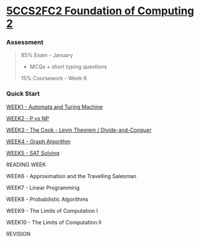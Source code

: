 # [5CCS2FC2 Foundation of Computing 2](https://keats.kcl.ac.uk/course/view.php?id=109876)

### Assessment 
> 85% Exam - January
> - MCQs + short typing questions
> 
> 15% Coursework - Week 6
> 

### Quick Start
[WEEK1 - Automata and Turing Machine](year2/5ccs2fc2/w1.md)

[WEEK2 - P vs NP](year2/5ccs2fc2/w2.md)

[WEEK3 - The Cook - Levin Theorem / Divide-and-Conquer](year2/5ccs2fc2/w3.md)

[WEEK4 - Graph Algorithm](year2/5ccs2fc2/w4.md)

[WEEK5 - SAT Solving](year2/5ccs2fc2/w5.md)

READING WEEK

WEEK6 - Approximation and the Travelling Salesman

WEEK7 - Linear Programming

WEEK8 - Probabilistic Algorithms

WEEK9 - The Limits of Computation I

WEEK10 - The Limits of Computation II

REVISION